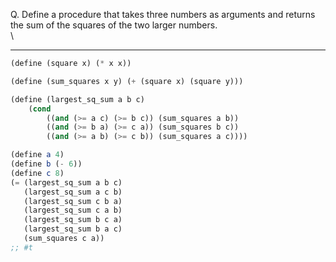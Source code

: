 Q. Define a procedure that takes three numbers as arguments and returns the sum of the squares of the two larger numbers.\
\

---
``` scheme
(define (square x) (* x x))

(define (sum_squares x y) (+ (square x) (square y)))

(define (largest_sq_sum a b c)
    (cond
        ((and (>= a c) (>= b c)) (sum_squares a b))
        ((and (>= b a) (>= c a)) (sum_squares b c))
        ((and (>= a b) (>= c b)) (sum_squares a c))))

(define a 4)
(define b (- 6))
(define c 8)
(= (largest_sq_sum a b c)
   (largest_sq_sum a c b)
   (largest_sq_sum c b a)
   (largest_sq_sum c a b)
   (largest_sq_sum b c a)
   (largest_sq_sum b a c)
   (sum_squares c a))
;; #t
```
